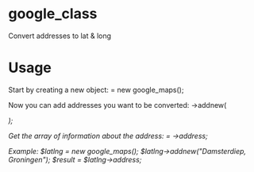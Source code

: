 # google_class
Convert addresses to lat & long

# Usage 

Start by creating a new object: <objectname> = new google_maps();

Now you can add addresses you want to be converted:
<objectname>->addnew(<address>);

Get the array of information about the address:
<array> = <objectname>->address;

Example:
$latlng = new google_maps();
$latlng->addnew("Damsterdiep, Groningen");
$result = $latlng->address;
